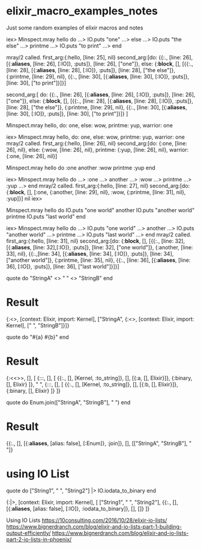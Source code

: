 # elixir_macro_examples_notes
Just some random examples of elixir macros and notes

iex> Minspect.mray hello do
...> IO.puts "one"
...> else
...> IO.puts "the else"
...> printme
...> IO.puts "to print"
...> end

mray/2 called.
first_arg:{:hello, [line: 25], nil}
second_arg:[do: {{:., [line: 26], [{:__aliases__, [line: 26], [:IO]}, :puts]}, [line: 26], ["one"]}, else: {:__block__, [], [{{:., [line: 28], [{:__aliases__, [line: 28], [:IO]}, :puts]}, [line: 28], ["the else"]}, {:printme, [line: 29], nil}, {{:., [line: 30], [{:__aliases__, [line: 30], [:IO]}, :puts]}, [line: 30], ["to print"]}]}]



second_arg:[
    do: {{:., [line: 26], [{:__aliases__, [line: 26], [:IO]}, :puts]}, [line: 26], ["one"]}, 
    else: {:__block__, [], [{{:., [line: 28], [{:__aliases__, [line: 28], [:IO]}, :puts]}, [line: 28], ["the else"]},
     {:printme, [line: 29], nil}, {{:., [line: 30], [{:__aliases__, [line: 30], [:IO]}, :puts]}, [line: 30], ["to print"]}]}
    ]


Minspect.mray hello, do: one, else: wow, printme: yup, warrior: one 

iex> Minspect.mray hello, do: one, else: wow, printme: yup, warrior: one
mray/2 called.
first_arg:{:hello, [line: 26], nil}
second_arg:[do: {:one, [line: 26], nil}, else: {:wow, [line: 26], nil}, printme: {:yup, [line: 26], nil}, warrior: {:one, [line: 26], nil}]

Minspect.mray hello do 
:one
another 
:wow 
printme
:yup
end

iex> Minspect.mray hello do
...> :one
...> another
...> :wow
...> printme
...> :yup
...> end
mray/2 called.
first_arg:{:hello, [line: 27], nil}
second_arg:[do: {:__block__, [], [:one, {:another, [line: 29], nil}, :wow, {:printme, [line: 31], nil}, :yup]}]
nil
iex>

Minspect.mray hello do 
IO.puts "one world"
another 
IO.puts "another world"
printme
IO.puts "last world"
end

iex> Minspect.mray hello do
...> IO.puts "one world"
...> another
...> IO.puts "another world"
...> printme
...> IO.puts "last world"
...> end
mray/2 called.
first_arg:{:hello, [line: 31], nil}
second_arg:[do: {:__block__, [], [{{:., [line: 32], [{:__aliases__, [line: 32],[:IO]}, :puts]}, [line: 32], ["one world"]}, {:another, [line: 33], nil}, {{:.,[line: 34], [{:__aliases__, [line: 34], [:IO]}, :puts]}, [line: 34], ["another world"]}, {:printme, [line: 35], nil}, {{:., [line: 36], [{:__aliases__, [line: 36], [:IO]}, :puts]}, [line: 36], ["last world"]}]}]

quote do
    "StringA" <> " " <> "StringB"
end

# Result
{:<>, [context: Elixir, import: Kernel],
 ["StringA", {:<>, [context: Elixir, import: Kernel], [" ", "StringB"]}]}

quote do
 "#{a} #{b}"
end

# Result
{:<<>>, [],
 [
   {:::, [],
    [
      {{:., [], [Kernel, :to_string]}, [], [{:a, [], Elixir}]},
      {:binary, [], Elixir}
    ]},
   " ",
   {:::, [],
    [
      {{:., [], [Kernel, :to_string]}, [], [{:b, [], Elixir}]},
      {:binary, [], Elixir}
    ]}
 ]}

quote do
Enum.join(["StringA", "StringB"], " ")
end 

# Result
{{:., [], [{:__aliases__, [alias: false], [:Enum]}, :join]}, [],
 [["StringA", "StringB"], " "]}

# using IO List
quote do
["String1", " ", "String2"] |> IO.iodata_to_binary
end

{:|>, [context: Elixir, import: Kernel],
 [
   ["String1", " ", "String2"],
   {{:., [], [{:__aliases__, [alias: false], [:IO]}, :iodata_to_binary]}, [],
    []}
 ]}

Using IO Lists
https://10consulting.com/2016/10/28/elixir-io-lists/
https://www.bignerdranch.com/blog/elixir-and-io-lists-part-1-building-output-efficiently/
https://www.bignerdranch.com/blog/elixir-and-io-lists-part-2-io-lists-in-phoenix/